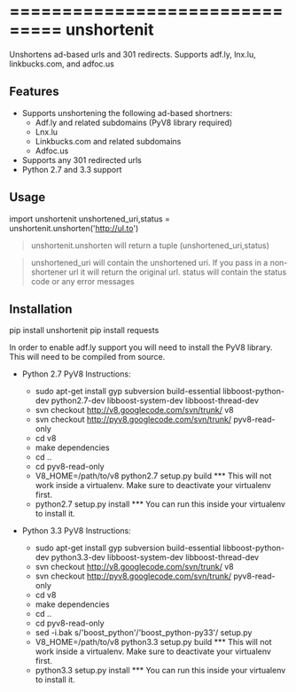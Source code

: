 ===============================
unshortenit
===============================

Unshortens ad-based urls and 301 redirects. Supports adf.ly, lnx.lu, linkbucks.com, and adfoc.us


Features
--------

- Supports unshortening the following ad-based shortners:
    - Adf.ly and related subdomains (PyV8 library required)
    - Lnx.lu
    - Linkbucks.com and related subdomains
    - Adfoc.us
- Supports any 301 redirected urls
- Python 2.7 and 3.3 support

Usage
-----

import unshortenit
unshortened_uri,status = unshortenit.unshorten('http://ul.to')

> unshortenit.unshorten will return a tuple (unshortened_uri,status)

> unshortened_uri will contain the unshortened uri. If you pass in a non-shortener url it will return the original url.
> status will contain the status code or any error messages

Installation
------------

pip install unshortenit
pip install requests

In order to enable adf.ly support you will need to install the PyV8 library. This will need to be compiled from source.

* Python 2.7 PyV8 Instructions:
    - sudo apt-get install gyp subversion build-essential libboost-python-dev python2.7-dev libboost-system-dev libboost-thread-dev
    - svn checkout http://v8.googlecode.com/svn/trunk/ v8
    - svn checkout http://pyv8.googlecode.com/svn/trunk/ pyv8-read-only
    - cd v8
    - make dependencies
    - cd ..
    - cd pyv8-read-only
    - V8_HOME=/path/to/v8 python2.7 setup.py build *** This will not work inside a virtualenv. Make sure to deactivate your virtualenv first.
    - python2.7 setup.py install *** You can run this inside your virtualenv to install it.

* Python 3.3 PyV8 Instructions:
    - sudo apt-get install gyp subversion build-essential libboost-python-dev python3.3-dev libboost-system-dev libboost-thread-dev
    - svn checkout http://v8.googlecode.com/svn/trunk/ v8
    - svn checkout http://pyv8.googlecode.com/svn/trunk/ pyv8-read-only
    - cd v8
    - make dependencies
    - cd ..
    - cd pyv8-read-only
    - sed -i.bak s/\'boost\_python\'/\'boost_python-py33\'/ setup.py
    - V8_HOME=/path/to/v8 python3.3 setup.py build *** This will not work inside a virtualenv. Make sure to deactivate your virtualenv first.
    - python3.3 setup.py install *** You can run this inside your virtualenv to install it.
